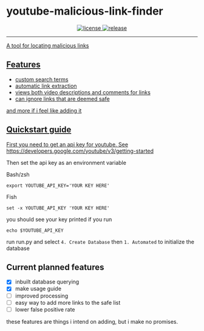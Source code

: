 # youtube-malicious-link-finder

<p align="center">
    <a href="" target="_blank"> 
        <img alt="license" src="https://img.shields.io/github/license/williamwith4ms/youtube-malicious-link-finder" />
    </a>
    <a href="" target="_blank">
        <img alt="release" src="https://img.shields.io/github/v/release/williamwith4ms/youtube-malicious-link-finder?include_prereleases">
</p>

*** 
A tool for locating malicious links

## Features

- custom search terms
- automatic link extraction
- views both video descriptions and comments for links
- can ignore links that are deemed safe 

and more if i feel like adding it

## Quickstart guide 

First you need to get an api key for youtube. See https://developers.google.com/youtube/v3/getting-started

Then set the api key as an environment variable

Bash/zsh
```
export YOUTUBE_API_KEY='YOUR KEY HERE'
```
Fish
```
set -x YOUTUBE_API_KEY 'YOUR KEY HERE'
```

you should see your key printed if you run
```
echo $YOUTUBE_API_KEY
```

run run.py and select `4. Create Database` then `1. Automated` to initialize the database

## Current planned features

- [x] inbuilt database querying
- [x] make usage guide
- [ ] improved processing
- [ ] easy way to add more links to the safe list
- [ ] lower false positive rate

these features are things i intend on adding, but i make no promises.
